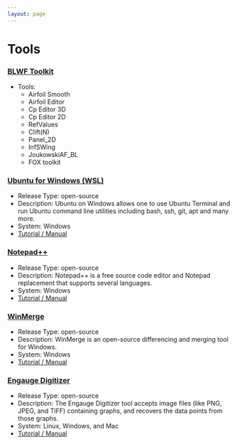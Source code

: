 ```yaml
---
layout: page
---
```


# Tools

### [BLWF Toolkit](https://blwf-aero.ru/index_en.html)
* Tools:
  * Airfoil Smooth
  * Airfoil Editor
  * Cp Editor 3D
  * Cp Editor 2D
  * RefValues
  * Clift(N)
  * Panel_2D
  * InfSWing
  * JoukowskiAF_BL
  * FOX toolkit
  
  
### [Ubuntu for Windows (WSL)](https://www.microsoft.com/en-us/p/ubuntu/9nblggh4msv6?activetab=pivot:overviewtab)
* Release Type: open-source
* Description: Ubuntu on Windows allows one to use Ubuntu Terminal and run Ubuntu command line utilities including bash, ssh, git, apt and many more.
* System: Windows
* [Tutorial / Manual](https://docs.microsoft.com/en-us/windows/wsl/install-win10)


### [Notepad++](https://notepad-plus-plus.org/)
* Release Type: open-source
* Description: Notepad++ is a free source code editor and Notepad replacement that supports several languages. 
* System: Windows
* [Tutorial / Manual](https://notepad-plus-plus.org/online-help/)


### [WinMerge](https://winmerge.org/)
* Release Type: open-source
* Description: WinMerge is an open-source differencing and merging tool for Windows. 
* System: Windows
* [Tutorial / Manual](https://winmerge.org/docs/?lang=en)


### [Engauge Digitizer](https://markummitchell.github.io/engauge-digitizer/)
* Release Type: open-source
* Description: The Engauge Digitizer tool accepts image files (like PNG, JPEG, and TIFF) containing graphs, and recovers the data points from those graphs.
* System: Linux, Windows, and Mac
* [Tutorial / Manual](http://digitizer.sourceforge.net/usermanual/tutormanpointgraph.html)
